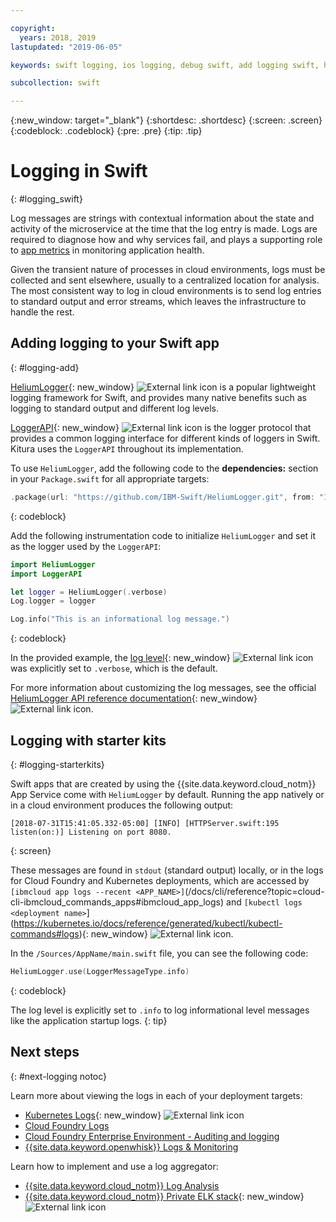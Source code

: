 ```yaml
---

copyright:
  years: 2018, 2019
lastupdated: "2019-06-05"

keywords: swift logging, ios logging, debug swift, add logging swift, heliumlogger swift, loggerapi swift, logger swift, starter kit swift logger

subcollection: swift

---
```


{:new_window: target="_blank"}
{:shortdesc: .shortdesc}
{:screen: .screen}
{:codeblock: .codeblock}
{:pre: .pre}
{:tip: .tip}

# Logging in Swift
{: #logging_swift}

Log messages are strings with contextual information about the state and activity of the microservice at the time that the log entry is made. Logs are required to diagnose how and why services fail, and plays a supporting role to [app metrics](/docs/swift/cloudnative?topic=swift-metrics#metrics) in monitoring application health.

Given the transient nature of processes in cloud environments, logs must be collected and sent elsewhere, usually to a centralized location for analysis. The most consistent way to log in cloud environments is to send log entries to standard output and error streams, which leaves the infrastructure to handle the rest.

## Adding logging to your Swift app
{: #logging-add}

[HeliumLogger](https://github.com/IBM-Swift/HeliumLogger){: new_window} ![External link icon](../../icons/launch-glyph.svg "External link icon") is a popular lightweight logging framework for Swift, and provides many native benefits such as logging to standard output and different log levels.

[LoggerAPI](https://github.com/IBM-Swift/LoggerAPI){: new_window} ![External link icon](../../icons/launch-glyph.svg "External link icon") is the logger protocol that provides a common logging interface for different kinds of loggers in Swift. Kitura uses the `LoggerAPI` throughout its implementation.

To use `HeliumLogger`, add the following code to the **dependencies:** section in your `Package.swift` for all appropriate targets:
```swift
.package(url: "https://github.com/IBM-Swift/HeliumLogger.git", from: "1.7.1")
```
{: codeblock}

Add the following instrumentation code to initialize `HeliumLogger` and set it as the logger used by the `LoggerAPI`:
```swift
import HeliumLogger
import LoggerAPI

let logger = HeliumLogger(.verbose)
Log.logger = logger

Log.info("This is an informational log message.")
```
{: codeblock}

In the provided example, the [log level](http://ibm-swift.github.io/HeliumLogger/){: new_window} ![External link icon](../../icons/launch-glyph.svg "External link icon") was explicitly set to `.verbose`, which is the default.

For more information about customizing the log messages, see the official [HeliumLogger API reference documentation](http://ibm-swift.github.io/HeliumLogger/){: new_window} ![External link icon](../../icons/launch-glyph.svg "External link icon").

## Logging with starter kits
{: #logging-starterkits}

Swift apps that are created by using the {{site.data.keyword.cloud_notm}} App Service come with `HeliumLogger` by default. Running the app natively or in a cloud environment produces the following output:
```
[2018-07-31T15:41:05.332-05:00] [INFO] [HTTPServer.swift:195 listen(on:)] Listening on port 8080.
```
{: screen}

These messages are found in `stdout` (standard output) locally, or in the logs for Cloud Foundry and Kubernetes deployments, which are accessed by `[ibmcloud app logs --recent <APP_NAME>]`(/docs/cli/reference?topic=cloud-cli-ibmcloud_commands_apps#ibmcloud_app_logs) and `[kubectl logs <deployment name>`](https://kubernetes.io/docs/reference/generated/kubectl/kubectl-commands#logs){: new_window} ![External link icon](../../icons/launch-glyph.svg "External link icon").

In the `/Sources/AppName/main.swift` file, you can see the following code:
```swift
HeliumLogger.use(LoggerMessageType.info)
```
{: codeblock}

The log level is explicitly set to `.info` to log informational level messages like the application startup logs.
{: tip}

## Next steps
{: #next-logging notoc}

Learn more about viewing the logs in each of your deployment targets:
* [Kubernetes Logs](https://kubernetes.io/docs/concepts/cluster-administration/logging/#basic-logging-in-kubernetes){: new_window} ![External link icon](../../icons/launch-glyph.svg "External link icon")
* [Cloud Foundry Logs](/docs/cli/reference/ibmcloud?topic=cloud-cli-ibmcloud_cli#ibmcloud_cli)
* [Cloud Foundry Enterprise Environment - Auditing and logging](/docs/cloud-foundry?topic=cloud-foundry-auditing-logging#auditing-logging)
* [{{site.data.keyword.openwhisk}} Logs & Monitoring](/docs/openwhisk?topic=cloud-functions-openwhisk_logs#openwhisk_logs)

Learn how to implement and use a log aggregator:
* [{{site.data.keyword.cloud_notm}} Log Analysis](/docs/services/CloudLogAnalysis?topic=cloudloganalysis-log_analysis_ov#log_analysis_ov)
* [{{site.data.keyword.cloud_notm}} Private ELK stack](https://www.ibm.com/support/knowledgecenter/en/SSBS6K_2.1.0.2/manage_metrics/logging_elk.html){: new_window} ![External link icon](../../icons/launch-glyph.svg "External link icon")
